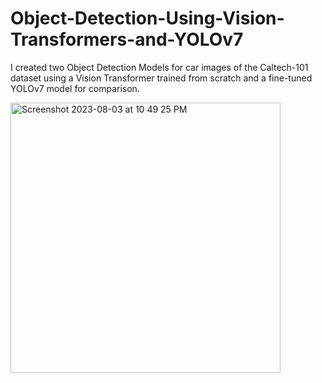# Object-Detection-Using-Vision-Transformers-and-YOLOv7
I created two Object Detection Models for car images of the Caltech-101 dataset using a Vision Transformer trained from scratch and a fine-tuned YOLOv7 model for comparison.


<img width="432" alt="Screenshot 2023-08-03 at 10 49 25 PM" src="https://github.com/Yash-Dharmadhikari/Object-Detection-Using-Vision-Transformers-and-YOLOv7/assets/83016213/cb494cb4-6c4d-4152-9845-e46c0ffb73da">

